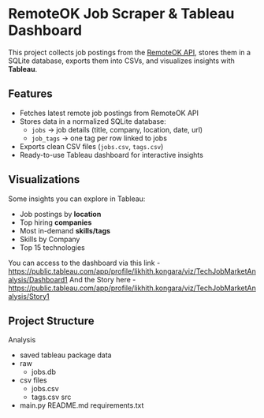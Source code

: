 # RemoteOK Job Scraper & Tableau Dashboard

This project collects job postings from the [RemoteOK API](https://remoteok.com/api), stores them in a SQLite database, exports them into CSVs, and visualizes insights with **Tableau**.

## Features
- Fetches latest remote job postings from RemoteOK API
- Stores data in a normalized SQLite database:
  - `jobs` → job details (title, company, location, date, url)
  - `job_tags` → one tag per row linked to jobs
- Exports clean CSV files (`jobs.csv`, `tags.csv`)
- Ready-to-use Tableau dashboard for interactive insights

## Visualizations
Some insights you can explore in Tableau:
-  Job postings by **location**
-  Top hiring **companies**
-  Most in-demand **skills/tags**
-  Skills by Company
-  Top 15 technologies

You can access to the dashboard via this link - https://public.tableau.com/app/profile/likhith.kongara/viz/TechJobMarketAnalysis/Dashboard1
And the Story here - https://public.tableau.com/app/profile/likhith.kongara/viz/TechJobMarketAnalysis/Story1
## Project Structure
Analysis
 - saved tableau package
data
 - raw
    - jobs.db
 - csv files
    - jobs.csv
    - tags.csv
src
 - main.py
README.md
requirements.txt
